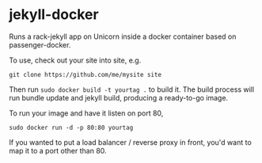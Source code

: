 jekyll-docker
=============

Runs a rack-jekyll app on Unicorn inside a docker container based on passenger-docker.

To use, check out your site into site, e.g.

    git clone https://github.com/me/mysite site

Then run ```sudo docker build -t yourtag .``` to build it. The build process will run bundle update and jekyll build, producing a ready-to-go image.

To run your image and have it listen on port 80,

    sudo docker run -d -p 80:80 yourtag

If you wanted to put a load balancer / reverse proxy in front, you'd want to map it to a port other than 80.
